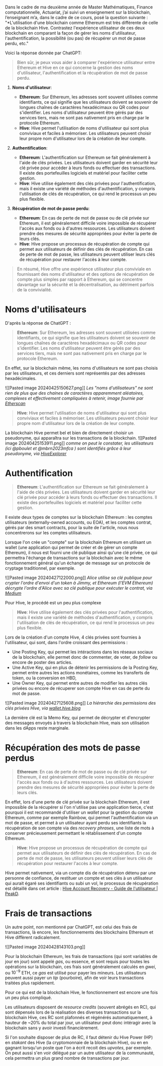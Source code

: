 Dans le cadre de ma deuxième année de Master Mathématiques, Finance computationnelle, Actuariat, j’ai suivi un enseignement sur la blockchain, l’enseignant m’a, dans le cadre de ce cours, posé la question suivante : "*L'utilisation d'une blockchain comme Ethereum est très différente de celle de la blockchain Hive. Contrastez l'expérience utilisateur de ces deux blockchain en comparant la façon de gérer les noms d'utilisateur, l'authentification, la possibilité (ou pas) de récupérer un mot de passe perdu, etc."

Voici la réponse donnée par ChatGPT:

>Bien sûr, je peux vous aider à comparer l'expérience utilisateur entre Ethereum et Hive en ce qui concerne la gestion des noms d'utilisateur, l'authentification et la récupération de mot de passe perdu.

1. **Noms d'utilisateur**:
    
    - **Ethereum**: Sur Ethereum, les adresses sont souvent utilisées comme identifiants, ce qui signifie que les utilisateurs doivent se souvenir de longues chaînes de caractères hexadécimaux ou QR codes pour s'identifier. Les noms d'utilisateur peuvent être gérés par des services tiers, mais ne sont pas nativement pris en charge par le protocole Ethereum.
    - **Hive**: Hive permet l'utilisation de noms d'utilisateur qui sont plus conviviaux et faciles à mémoriser. Les utilisateurs peuvent choisir leur propre nom d'utilisateur lors de la création de leur compte.
2. **Authentification**:
    
    - **Ethereum**: L'authentification sur Ethereum se fait généralement à l'aide de clés privées. Les utilisateurs doivent garder en sécurité leur clé privée pour accéder à leurs fonds ou effectuer des transactions. Il existe des portefeuilles logiciels et matériel pour faciliter cette gestion.
    - **Hive**: Hive utilise également des clés privées pour l'authentification, mais il existe une variété de méthodes d'authentification, y compris l'utilisation de clés de récupération, ce qui rend le processus un peu plus flexible.
3. **Récupération de mot de passe perdu**:
    
    - **Ethereum**: En cas de perte de mot de passe ou de clé privée sur Ethereum, il est généralement difficile voire impossible de récupérer l'accès aux fonds ou à d'autres ressources. Les utilisateurs doivent prendre des mesures de sécurité appropriées pour éviter la perte de leurs clés.
    - **Hive**: Hive propose un processus de récupération de compte qui permet aux utilisateurs de définir des clés de récupération. En cas de perte de mot de passe, les utilisateurs peuvent utiliser leurs clés de récupération pour restaurer l'accès à leur compte.

>En résumé, Hive offre une expérience utilisateur plus conviviale en fournissant des noms d'utilisateur et des options de récupération de compte plus simples par rapport à Ethereum, qui se concentre davantage sur la sécurité et la décentralisation, au détriment parfois de la convivialité.


# Noms d'utilisateurs 

D'après la réponse de ChatGPT : 
>**Ethereum**: Sur Ethereum, les adresses sont souvent utilisées comme identifiants, ce qui signifie que les utilisateurs doivent se souvenir de longues chaînes de caractères hexadécimaux ou QR codes pour s'identifier. Les noms d'utilisateur peuvent être gérés par des services tiers, mais ne sont pas nativement pris en charge par le protocole Ethereum.

En effet, sur la blockchain même, les noms d'utilisateurs ne sont pas choisis par les utilisateurs, et ces derniers sont représentés par des adresses hexadécimales.

![[Pasted image 20240425150627.png]]
*Les "noms d'utilisateurs" ne sont rien de plus que des chaines de caractères apparemment aléatoires, complexes et effectivement compliquées à retenir, image fournie par [Etherscan](https://etherscan.io/)*


>**Hive**: Hive permet l'utilisation de noms d'utilisateur qui sont plus conviviaux et faciles à mémoriser. Les utilisateurs peuvent choisir leur propre nom d'utilisateur lors de la création de leur compte.

La blockchain Hive permet bel et bien de directement choisir un pseudonyme, qui apparaîtra sur les transactions de la blockchain.
![[Pasted image 20240425153911.png]]
*comme on peut le constater, les utilisateurs (ici @pboulet et @mbrn2023mfca ) sont identifiés grâce à leur pseudonyme, via [HiveExplorer](https://hivexplorer.com/)*
# Authentification

>**Ethereum**: L'authentification sur Ethereum se fait généralement à l'aide de clés privées. Les utilisateurs doivent garder en sécurité leur clé privée pour accéder à leurs fonds ou effectuer des transactions. Il existe des portefeuilles logiciels et matériel pour faciliter cette gestion.

Il existe deux types de comptes sur la blockchain Ethereum : les comptes utilisateurs (externally-owned accounts, ou EOA), et les comptes contrat, gérés par des smart contracts, pour la suite de l'article, nous nous concentrerons sur les comptes utilisateurs. 

Lorsque l'on crée un "compte" sur la blockchain Ethereum en utilisant un wallet (une application qui permet de créer et de gérer un compte Ethereum), il nous est fourni une clé publique ainsi qu'une clé privée,  ce qui permettra l'échange de transactions sur la blockchain avec le même fonctionnement général qu'un échange de message sur un protocole de cryptage traditionnel, par exemple.

![[Pasted image 20240427122000.png]]
*Alice utilise sa clé publique pour crypter l'ordre d'envoi d'un token à Jimmy, et Ethereum (l'EVM Ethereum) décrypte l'ordre d'Alice avec sa clé publique pour exécuter le contrat, via [Medium](https://medium.com/@colin_71603/asymmetric-cryptography-on-the-ethereum-blockchain-961e2c2017a1)*


Pour Hive, le procédé est un peu plus complexe

>**Hive**: Hive utilise également des clés privées pour l'authentification, mais il existe une variété de méthodes d'authentification, y compris l'utilisation de clés de récupération, ce qui rend le processus un peu plus flexible.

Lors de la création d'un compte Hive, 4 clés privées sont fournies à l'utilisateur, qui sont, dans l'ordre croissant des permissions  :
- Une Posting Key, qui permet les intéractions dans les réseaux sociaux de la blockchain, elle permet donc de commenter, de voter, de *follow* ou encore de poster des articles.
- Une Active Key, qui en plus de détenir les permissions de la Posting Key, permet entre autres les actions monétaires, comme les transferts de token, ou la conversion en HBD, 
- Une Owner Key, qui permet entre autres de modifier les autres clés privées ou encore de récuperer son compte Hive en cas de perte du mot de passe.


![[Pasted image 20240427125608.png]]
*La hiérarchie des permissions des clés privées Hive, via [wallet.hive.blog](https://wallet.hive.blog/@yourusername/permissions)*


La dernière clé est la Memo Key, qui permet de décrypter et d'encrypter des messages envoyés à travers la blockchain Hive, mais son utilisation dans les dApps reste marginale.

# Récupération des mots de passe perdus 

 >**Ethereum**: En cas de perte de mot de passe ou de clé privée sur Ethereum, il est généralement difficile voire impossible de récupérer l'accès aux fonds ou à d'autres ressources. Les utilisateurs doivent prendre des mesures de sécurité appropriées pour éviter la perte de leurs clés.

En effet, lors d'une perte de clé privée sur la blockchain Ethereum, il est impossible de la récupérer si l'on n'utilise pas une application tierce, c'est pourquoi il est recommandé d'utiliser un *wallet* pour la gestion du compte Ethereum, comme par exemple Rainbow, qui permet l'authentification via un mot de passe, et permet à un utilisateur ayant perdu ses identifiants la récupération de son compte via des *recovery phrases*, une liste de mots à conserver précieusement permettant le rétablissement d'un compte Ethereum. 

>**Hive**: Hive propose un processus de récupération de compte qui permet aux utilisateurs de définir des clés de récupération. En cas de perte de mot de passe, les utilisateurs peuvent utiliser leurs clés de récupération pour restaurer l'accès à leur compte.

Hive permet nativement, via un compte dis de récupération détenu par une personne de confiance, de restituer un compte et ses clés à un utilisateur qui aurait égaré ses identifiants ou subi un vol, le processus de récupération est détaillé dans cet article : [Hive Account Recovery - Guide de l'utilisateur | PeakD](https://peakd.com/hive/@hive.recovery/userguide-fr).

# Frais de transactions

Un autre point, non mentionné par ChatGPT, est celui des frais de transactions, là encore, les fonctionnements des blockchains Ethereum et Hive diffèrent radicalement.

![[Pasted image 20240428143103.png]]

Pour la blockchain Ethereum, les frais de transactions (qui sont variables de jour en jour) sont appelé *gas*, ou essence, et sont requis pour toutes les opérations sur la blockchain, ces frais sont généralement calculés en *gwei*, ou $10^{-9}$ ETH, ce *gas* est utilisé pour payer les mineurs. Les utilisateurs peuvent aussi payer un *tip* (pourboire), afin de voir leurs transactions traitées plus rapidement.

Pour ce qui est de la blockchain Hive, le fonctionnement est encore une fois un peu plus compliqué. 

Les utilisateurs disposent de *resource credits* (souvent abrégés en RC), qui sont dépensés lors de la réalisation des diverses transactions sur la blockchain Hive, ces RC sont plafonnés et régénérés automatiquement, à hauteur de ~20% du total par jour, un utilisateur peut donc intéragir avec la blockchain sans y avoir investi financièrement.

Si l'on souhaite disposer de plus de RC, il faut détenir du Hive Power (HP) en *stakant* des Hive (la cryptomonnaie de la blockchain Hive), ou en en gagnant lorsqu'un poste que l'on a écrit recoit des *upvotes*, par exemple. On peut aussi s'en voir délégué par un autre utilisateur de la communauté, cela permettra un plus grand nombre de transactions par jour. 

